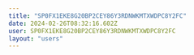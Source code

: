 ```yaml
---
title: "SP0FX1EKE8G20BP2CEY86Y3RDNWKMTXWDPC8Y2FC"
date: 2024-02-26T08:32:16.602Z
user: SP0FX1EKE8G20BP2CEY86Y3RDNWKMTXWDPC8Y2FC
layout: "users"
---
```

    